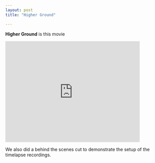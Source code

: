 ```yaml
---
layout: post
title: "Higher Ground"

---
```


**Higher Ground** is this movie

<iframe width="420" height="315" src="https://youtu.be/pHKt4kh5Yzo" frameborder="0" allowfullscreen></iframe>

We also did a behind the scenes cut to demonstrate the setup of the timelapse recordings.




<!--
Comments

PDF link [get the PDF](/assets/mydoc.pdf)
-->
